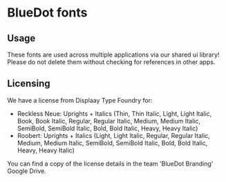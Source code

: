 # BlueDot fonts

## Usage

These fonts are used across multiple applications via our shared ui library! Please do not delete them without checking for references in other apps.

## Licensing

We have a license from Displaay Type Foundry for:

- Reckless Neue: Uprights + Italics (Thin, Thin Italic, Light, Light Italic, Book, Book Italic, Regular, Regular Italic, Medium, Medium Italic, SemiBold, SemiBold Italic, Bold, Bold Italic, Heavy, Heavy Italic)
- Roobert: Uprights + Italics (Light, Light Italic, Regular, Regular Italic, Medium, Medium Italic, SemiBold, SemiBold Italic, Bold, Bold Italic, Heavy, Heavy Italic)

You can find a copy of the license details in the team 'BlueDot Branding' Google Drive.
